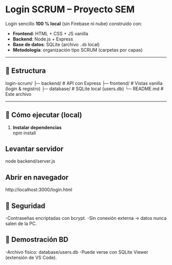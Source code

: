 # Login SCRUM – Proyecto SEM

Login sencillo **100 % local** (sin Firebase ni nube) construido con:

- **Frontend**: HTML + CSS + JS vanilla  
- **Backend**: Node.js + Express  
- **Base de datos**: SQLite (archivo `.db` local)  
- **Metodología**: organización tipo SCRUM (carpetas por capas)

---

## 📂 Estructura

login-scrum/
├─ backend/        # API con Express
├─ frontend/       # Vistas vanilla (login & registro)
├─ database/       # SQLite local (users.db)
└─ README.md       # Este archivo


---

## 🚀 Cómo ejecutar (local)
1. **Instalar dependencias**  
   npm install

## Levantar servidor
node backend/server.js

## Abrir en navegador
http://localhost:3000/login.html

## 🔐 Seguridad
-Contraseñas encriptadas con bcrypt.
-Sin conexión externa → datos nunca salen de la PC.

## 📄 Demostración BD
-Archivo físico: database/users.db
-Puede verse con SQLite Viewer (extensión de VS Code).